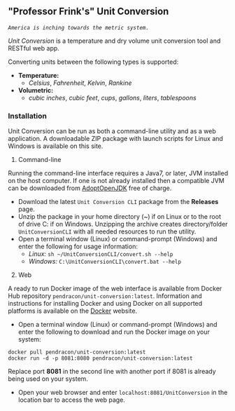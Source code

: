 ## "Professor Frink's" Unit Conversion

_`America is inching towards the metric system.`_

_Unit Conversion_ is a temperature and dry volume unit conversion tool and RESTful
web app.

Converting units between the following types is supported:

- **Temperature:**
  - _Celsius_, _Fahrenheit_, _Kelvin_, _Rankine_
- **Volumetric:**
  - _cubic inches_, _cubic feet_, _cups_, _gallons_, _liters_, _tablespoons_


### Installation

Unit Conversion can be run as both a command-line utility and as a web
application. A downloadable ZIP package with launch scripts for Linux and
Windows is available on this site.

1. Command-line

Running the command-line interface requires a Java7, or later, JVM installed on
the host computer. If one is not already installed then a compatible JVM can be
downloaded from [AdoptOpenJDK](https://adoptopenjdk.net/) free of charge.

   - Download the latest `Unit Conversion CLI` package from the **Releases**
page.
   - Unzip the package in your home directory (~) if on Linux or to the root of
drive C: if on Windows. Unzipping the archive creates directory/folder
`UnitConversionCLI` with all needed resources to run the utility.
   - Open a terminal window (Linux) or command-prompt (Windows) and enter the
following for usage information:
     - _Linux:_ `sh ~/UnitConversionCLI/convert.sh --help`
     - _Windows:_ `C:\UnitConversionCLI\convert.bat --help`

2. Web

A ready to run Docker image of the web interface is available from Docker Hub
repository `pendracon/unit-conversion:latest`. Information and instructions for
installing Docker and using Docker on all supported platforms is available on
the [Docker](https://docker.com/get-started) website.

   - Open a terminal window (Linux) or command-prompt (Windows) and enter the
following to download and run the Docker image on your system:

```
docker pull pendracon/unit-conversion:latest
docker run -d -p 8081:8080 pendracon/unit-conversion:latest
```
	 
Replace port **8081** in the second line with another port if 8081 is already
being used on your system.

   - Open your web browser and enter `localhost:8081/UnitConversion`
   in the location bar to access the web page.
